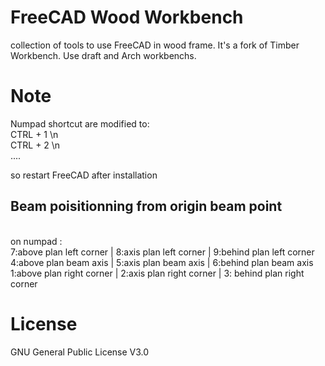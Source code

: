 # FreeCAD Wood Workbench
collection of tools to use FreeCAD in wood frame. It's a fork of Timber Workbench. Use draft and Arch workbenchs.

# Note
Numpad shortcut are modified to:<br>
CTRL + 1 \n<br>
CTRL + 2 \n<br>
....<br>

so restart FreeCAD after installation

<h2>Beam poisitionning from origin beam point</h2><br>
on numpad : <bR>
7:above plan left corner | 8:axis  plan left corner | 9:behind plan left corner<br>
4:above plan beam axis  | 5:axis plan beam axis | 6:behind plan beam axis<br>
1:above plan right corner | 2:axis plan right corner | 3: behind plan right corner <br>



# License
GNU General Public License V3.0
